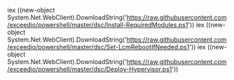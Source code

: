 iex ((new-object System.Net.WebClient).DownloadString('https://raw.githubusercontent.com/exceedio/powershell/master/dsc/Install-RequiredModules.ps1'))
iex ((new-object System.Net.WebClient).DownloadString('https://raw.githubusercontent.com/exceedio/powershell/master/dsc/Set-LcmRebootIfNeeded.ps1'))
iex ((new-object System.Net.WebClient).DownloadString('https://raw.githubusercontent.com/exceedio/powershell/master/dsc/Deploy-Hypervisor.ps1'))